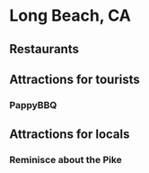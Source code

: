 # Long Beach, CA
## Restaurants
## Attractions for tourists
### PappyBBQ
## Attractions for locals
### Reminisce about the Pike

